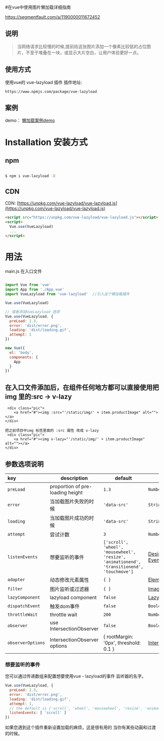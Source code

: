 #在vue中使用图片懒加载详细指南

https://segmentfault.com/a/1190000011672452
## 说明
> 当网络请求比较慢的时候,提前给这张图片添加一个像素比较低的占位图片，不至于堆叠在一块，或显示大片空白，让用户体验更好一点。
## 使用方式
使用vue的 vue-lazyload 插件
插件地址: 
```
https://www.npmjs.com/package/vue-lazyload

```
## 案例
demo： [懒加载案例demo](http://hilongjw.github.io/vue-lazyload/)

# Installation 安装方式

## npm 

```bash

$ npm i vue-lazyload -D

```

## CDN

CDN: [https://unpkg.com/vue-lazyload/vue-lazyload.js](https://unpkg.com/vue-lazyload/vue-lazyload.js)

```html
<script src="https://unpkg.com/vue-lazyload/vue-lazyload.js"></script>
<script>
  Vue.use(VueLazyload)
  ...
</script>

```

# 用法

main.js 在入口文件

```javascript

import Vue from 'vue'
import App from './App.vue'
import VueLazyload from 'vue-lazyload'  //引入这个懒加载插件

Vue.use(VueLazyload)

// 或者添加VueLazyload 选项
Vue.use(VueLazyload, {
  preLoad: 1.3,
  error: 'dist/error.png',
  loading: 'dist/loading.gif',
  attempt: 1
})

new Vue({
  el: 'body',
  components: {
    App
  }
})
```

## 在入口文件添加后，在组件任何地方都可以直接使用把 img 里的:src  -> v-lazy
```
 <div class="pic">
    <a href="#"><img :src="'/static/img/' + item.productImage" alt=""></a>
</div>

把之前项目中img 标签里面的 :src 属性 改成 v-lazy 
 <div class="pic">
    <a href="#"><img v-lazy="'/static/img/' + item.productImage" alt=""></a>
</div>
```

## 参数选项说明

|key|description|default|options|
|:---|---|---|---|
| `preLoad`|proportion of pre-loading height|`1.3`|`Number`|
|`error`|当加载图片失败的时候|`'data-src'`|`String`
|`loading`|当加载图片成功的时候|`'data-src'`|`String`|
|`attempt`|尝试计数|`3`|`Number`|
|`listenEvents`|想要监听的事件|`['scroll', 'wheel', 'mousewheel', 'resize', 'animationend', 'transitionend', 'touchmove']`| [Desired Listen Events](#desired-listen-events) |
|`adapter`| 动态修改元素属性 |`{ }`| [Element Adapter](#element-adapter) |
|`filter`| 图片监听或过滤器|`{ }`| [Image listener filter](#image-listener-filter) |
|`lazyComponent`| lazyload component | `false` | [Lazy Component](#lazy-component)
| `dispatchEvent`|触发dom事件|`false`|`Boolean`|
| `throttleWait`|throttle wait|`200`|`Number`|
| `observer`|use IntersectionObserver|`false`|`Boolean`|
| `observerOptions`|IntersectionObserver options|{ rootMargin: '0px', threshold: 0.1 }|[IntersectionObserver](#intersectionobserver)|

### 想要监听的事件

您可以通过传递数组来配置想要使用vue - lazyload的事件
监听器的名字。

```javascript
Vue.use(VueLazyload, {
  preLoad: 1.3,
  error: 'dist/error.png',
  loading: 'dist/loading.gif',
  attempt: 1,
  // the default is ['scroll', 'wheel', 'mousewheel', 'resize', 'animationend', 'transitionend']
  listenEvents: [ 'scroll' ]
})
```

如果您遇到这个插件重新设置加载的麻烦，这是很有用的
当你有某些动画和过渡的时候。
